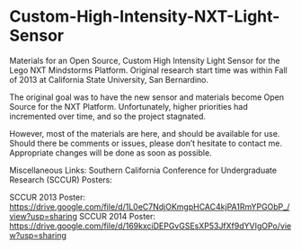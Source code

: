 # Custom-High-Intensity-NXT-Light-Sensor
Materials for an Open Source, Custom High Intensity Light Sensor for the Lego NXT Mindstorms Platform. Original research start time was within Fall of 2013 at California State University, San Bernardino.

The original goal was to have the new sensor and materials become Open Source for the NXT Platform. Unfortunately, higher priorities had incremented over time, and so the project stagnated.

However, most of the materials are here, and should be available for use. Should there be comments or issues, please don’t hesitate to contact me. Appropriate changes will be done as soon as possible.

Miscellaneous Links:
Southern California Conference for Undergraduate Research (SCCUR) Posters:

SCCUR 2013 Poster: https://drive.google.com/file/d/1L0eC7NdjOKmgpHCAC4kjPA1RmYPGObP_/view?usp=sharing
SCCUR 2014 Poster: https://drive.google.com/file/d/169kxciDEPGvGSEsXP53JfXf9dYVIgOPo/view?usp=sharing
